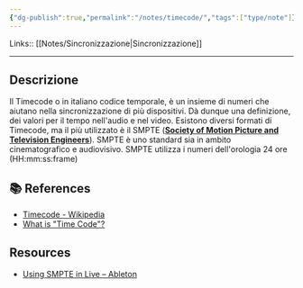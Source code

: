 ```yaml
---
{"dg-publish":true,"permalink":"/notes/timecode/","tags":["type/note"]}
---
```


Links:: [[Notes/Sincronizzazione\|Sincronizzazione]]

---

## Descrizione

Il Timecode o in italiano codice temporale, è un insieme di numeri che aiutano nella sincronizzazione di più dispositivi. Dà dunque una definizione, dei valori per il tempo nell'audio e nel video. Esistono diversi formati di Timecode, ma il più utilizzato è il SMPTE (**[Society of Motion Picture and Television Engineers](https://it.wikipedia.org/wiki/Society_of_Motion_Picture_and_Television_Engineers)**). SMPTE è uno standard sia in ambito cinematografico e audiovisivo. SMPTE utilizza i numeri dell'orologia 24 ore (HH:mm:ss:frame)




## 📚 References

- [Timecode - Wikipedia](https://it.wikipedia.org/wiki/Timecode)
- [What is "Time Code"?](https://www.sweetwater.com/insync/time-code/)

## Resources

- [Using SMPTE in Live – Ableton](https://help.ableton.com/hc/en-us/articles/360010120320-Using-SMPTE-in-Live)